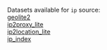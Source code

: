 Datasets available for `ip` source:  
[geolite2](https://docs.upgini.com/public/ip/geolite2)  
[ip2proxy_lite](https://docs.upgini.com/public/ip/ip2proxy_lite)  
[ip2location_lite](https://docs.upgini.com/public/ip/ip2location_lite)  
[ip_index](https://docs.upgini.com/public/ip/ip_index)  

